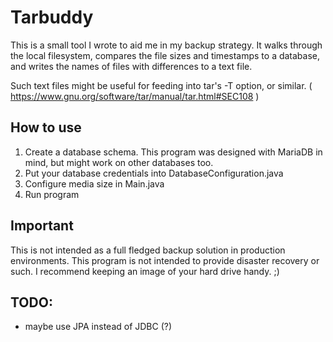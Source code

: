 # Tarbuddy

This is a small tool I wrote to aid me in my backup strategy. It walks through the local filesystem, compares the file sizes and timestamps to a database, and writes the names of files with differences to a text file.

Such text files might be useful for feeding into tar's -T  option, or similar. ( https://www.gnu.org/software/tar/manual/tar.html#SEC108 )

## How to use

1. Create a database schema. This program was designed with MariaDB in mind, but might work on other databases too.
2. Put your database credentials into DatabaseConfiguration.java
3. Configure media size in Main.java
4. Run program

## Important

This is not intended as a full fledged backup solution in production environments. This program is not intended to provide disaster recovery or such. I recommend keeping an image of your hard drive handy. ;)

## TODO:
- maybe use JPA instead of JDBC (?)